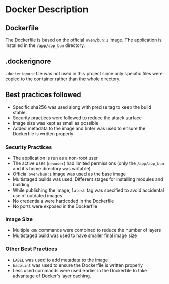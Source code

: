 # Docker Description

## Dockerfile

The Dockerfile is based on the official `oven/bun:1` image. The application is installed in the `/app/app_bun` directory.

## .dockerignore

`.dockerignore` file was not used in this project since only specific files were copied to the container rather than the whole directory.

## Best practices followed

- Specific sha256 was used along with precise tag to keep the build stable.
- Security practices were followed to reduce the attack surface
- Image size was kept as small as possible
- Added metadata to the image and linter was used to ensure the Dockerfile is written properly

### Security Practices

- The application is run as a non-root user
- The active user (`newuser`) had limited permissions (only the `/app/app_bun` and it's home directory was writable)
- Official `oven/bun:1` image was used as the base image
- Multistaged builds was used. Different stages for installing modules and building.
- While publishing the image, `latest` tag was specified to avoid accidental use of outdated images
- No credentials were hardcoded in the Dockerfile
- No ports were exposed in the Dockerfile

### Image Size

- Multiple `RUN` commands were combined to reduce the number of layers
- Multistaged build was used to have smaller final image size

### Other Best Practices

- `LABEL` was used to add metadata to the image
- `hadolint` was used to ensure the Dockerfile is written properly
- Less used commands were used earlier in the Dockerfile to take advantage of Docker's layer caching.